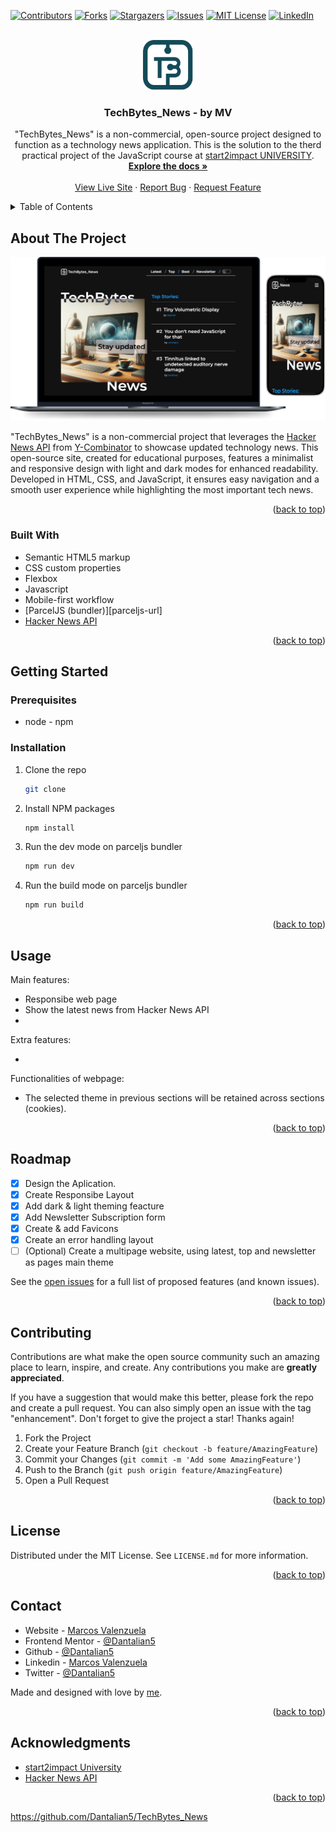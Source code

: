 <!-- Improved compatibility of back to top link: See: https://github.com/othneildrew/Best-README-Template/pull/73 -->

<a name="readme-top"></a>

<!--
*** Thanks for checking out the Best-README-Template. If you have a suggestion
*** that would make this better, please fork the repo and create a pull request
*** or simply open an issue with the tag "enhancement".
*** Don't forget to give the project a star!
*** Thanks again! Now go create something AMAZING! :D
-->

<!-- PROJECT SHIELDS -->
<!--
*** I'm using markdown "reference style" links for readability.
*** Reference links are enclosed in brackets [ ] instead of parentheses ( ).
*** See the bottom of this document for the declaration of the reference variables
*** for contributors-url, forks-url, etc. This is an optional, concise syntax you may use.
*** https://www.markdownguide.org/basic-syntax/#reference-style-links
-->

[![Contributors][contributors-shield]][contributors-url]
[![Forks][forks-shield]][forks-url]
[![Stargazers][stars-shield]][stars-url]
[![Issues][issues-shield]][issues-url]
[![MIT License][license-shield]][license-url]
[![LinkedIn][linkedin-shield]][linkedin-url]

<!-- PROJECT LOGO -->
<br />
<div align="center">
  <a href="https://github.com/Dantalian5/TechBytes_News">
    <img src="./logo.svg" alt="Logo" width="80" height="80">
  </a>

<h3 align="center">TechBytes_News - by MV</h3>

  <p align="center">
    "TechBytes_News" is a non-commercial, open-source project designed to function as a technology news application. This is the solution to the therd practical project of the JavaScript course at <a href="https://www.start2impact.it">start2impact UNIVERSITY</a>.
    <br />
    <a href="https://github.com/Dantalian5/TechBytes_News"><strong>Explore the docs »</strong></a>
    <br />
    <br />
    <a href="https://techbytes-news.vercel.app/">View Live Site</a>
    ·
    <a href="https://github.com/Dantalian5/TechBytes_News/issues">Report Bug</a>
    ·
    <a href="https://github.com/Dantalian5/TechBytes_News/issues">Request Feature</a>
  </p>
</div>

<!-- TABLE OF CONTENTS -->
<details>
  <summary>Table of Contents</summary>
  <ol>
    <li>
      <a href="#about-the-project">About The Project</a>
      <ul>
        <li><a href="#built-with">Built With</a></li>
      </ul>
    </li>
    <li>
      <a href="#getting-started">Getting Started</a>
      <ul>
        <li><a href="#prerequisites">Prerequisites</a></li>
        <li><a href="#installation">Installation</a></li>
      </ul>
    </li>
    <li><a href="#usage">Usage</a></li>
    <li><a href="#roadmap">Roadmap</a></li>
    <li><a href="#contributing">Contributing</a></li>
    <li><a href="#license">License</a></li>
    <li><a href="#contact">Contact</a></li>
    <li><a href="#acknowledgments">Acknowledgments</a></li>
  </ol>
</details>

<!-- ABOUT THE PROJECT -->

## About The Project

[![TechBytes_News][product-screenshot]](./screenshots/Mockup.jpg)

"TechBytes_News" is a non-commercial project that leverages the [Hacker News API](https://github.com/HackerNews/API) from [Y-Combinator](https://news.ycombinator.com/news) to showcase updated technology news. This open-source site, created for educational purposes, features a minimalist and responsive design with light and dark modes for enhanced readability. Developed in HTML, CSS, and JavaScript, it ensures easy navigation and a smooth user experience while highlighting the most important tech news.

<p align="right">(<a href="#readme-top">back to top</a>)</p>

### Built With

- Semantic HTML5 markup
- CSS custom properties
- Flexbox
- Javascript
- Mobile-first workflow
- [ParcelJS (bundler)][parceljs-url]
- [Hacker News API](https://github.com/HackerNews/API)

<p align="right">(<a href="#readme-top">back to top</a>)</p>

<!-- GETTING STARTED -->

## Getting Started

### Prerequisites

- node - npm

### Installation

1. Clone the repo
   ```sh
   git clone
   ```
2. Install NPM packages
   ```sh
   npm install
   ```
3. Run the dev mode on parceljs bundler
   ```js
   npm run dev
   ```
4. Run the build mode on parceljs bundler
   ```js
   npm run build
   ```

<p align="right">(<a href="#readme-top">back to top</a>)</p>

<!-- USAGE EXAMPLES -->

## Usage

Main features:

- Responsibe web page
- Show the latest news from Hacker News API
-

Extra features:

-

Functionalities of webpage:

- The selected theme in previous sections will be retained across sections (cookies).

<p align="right">(<a href="#readme-top">back to top</a>)</p>

<!-- ROADMAP -->

## Roadmap

- [x] Design the Aplication.
- [x] Create Responsibe Layout
- [x] Add dark & light theming feacture
- [x] Add Newsletter Subscription form
- [x] Create & add Favicons
- [x] Create an error handling layout
- [ ] (Optional) Create a multipage website, using latest, top and newsletter as pages main theme

See the [open issues](https://github.com/Dantalian5/TechBytes_News/issues) for a full list of proposed features (and known issues).

<p align="right">(<a href="#readme-top">back to top</a>)</p>

<!-- CONTRIBUTING -->

## Contributing

Contributions are what make the open source community such an amazing place to learn, inspire, and create. Any contributions you make are **greatly appreciated**.

If you have a suggestion that would make this better, please fork the repo and create a pull request. You can also simply open an issue with the tag "enhancement".
Don't forget to give the project a star! Thanks again!

1. Fork the Project
2. Create your Feature Branch (`git checkout -b feature/AmazingFeature`)
3. Commit your Changes (`git commit -m 'Add some AmazingFeature'`)
4. Push to the Branch (`git push origin feature/AmazingFeature`)
5. Open a Pull Request

<p align="right">(<a href="#readme-top">back to top</a>)</p>

<!-- LICENSE -->

## License

Distributed under the MIT License. See `LICENSE.md` for more information.

<p align="right">(<a href="#readme-top">back to top</a>)</p>

<!-- CONTACT -->

## Contact

- Website - [Marcos Valenzuela](https://marcosvalenzuela.netlify.app)
- Frontend Mentor - [@Dantalian5](https://www.frontendmentor.io/profile/Dantalian5)
- Github - [@Dantalian5](https://github.com/Dantalian5)
- Linkedin - [Marcos Valenzuela](https://www.linkedin.com/in/marcos-valenzuela-coding)
- Twitter - [@Dantalian5](https://www.twitter.com/Dantalian5)

Made and designed with love by [me](https://marcosvalenzuela.netlify.app).

<p align="right">(<a href="#readme-top">back to top</a>)</p>

<!-- ACKNOWLEDGMENTS -->

## Acknowledgments

- [start2impact University](https://www.start2impact.it)
- [Hacker News API](https://github.com/HackerNews/API)

<p align="right">(<a href="#readme-top">back to top</a>)</p>

<!-- MARKDOWN LINKS & IMAGES -->
<!-- https://www.markdownguide.org/basic-syntax/#reference-style-links -->

[contributors-shield]: https://img.shields.io/github/contributors/Dantalian5/TechBytes_News.svg?style=for-the-badge
[contributors-url]: https://github.com/Dantalian5/TechBytes_News/graphs/contributors
[forks-shield]: https://img.shields.io/github/forks/Dantalian5/TechBytes_News.svg?style=for-the-badge
[forks-url]: https://github.com/Dantalian5/TechBytes_News/network/members
[stars-shield]: https://img.shields.io/github/stars/Dantalian5/TechBytes_News.svg?style=for-the-badge
[stars-url]: https://github.com/Dantalian5/TechBytes_News/stargazers
[issues-shield]: https://img.shields.io/github/issues/Dantalian5/TechBytes_News.svg?style=for-the-badge
[issues-url]: https://github.com/Dantalian5/TechBytes_News/issues
[license-shield]: https://img.shields.io/github/license/Dantalian5/TechBytes_News.svg?style=for-the-badge
[license-url]: https://github.com/Dantalian5/TechBytes_News/blob/master/LICENSE.md
[linkedin-shield]: https://img.shields.io/badge/-LinkedIn-black.svg?style=for-the-badge&logo=linkedin&colorB=555
[linkedin-url]: https://www.linkedin.com/in/marcos-valenzuela-coding
[product-screenshot]: ./screenshots/Mockup.jpg

https://github.com/Dantalian5/TechBytes_News
